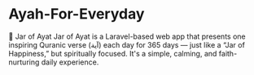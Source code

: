 # Ayah-For-Everyday
🌸 Jar of Ayat Jar of Ayat is a Laravel-based web app that presents one inspiring Quranic verse (آية) each day for 365 days — just like a “Jar of Happiness,” but spiritually focused. It's a simple, calming, and faith-nurturing daily experience.
